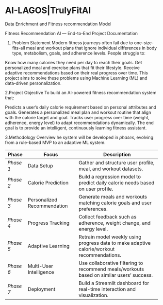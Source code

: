# AI-LAGOS|TrulyFitAI

Data Enrichment and Fitness recommendation Model

Fitness Recommendation AI — End-to-End Project Documentation
1. Problem Statement
    Modern fitness journeys often fail due to one-size-fits-all meal and workout plans that ignore individual differences in body type, metabolism, goals, and adherence levels.
People struggle to:

Know how many calories they need per day to reach their goals.
Get personalized meal and exercise plans that fit their lifestyle.
Receive adaptive recommendations based on their real progress over time.
This project aims to solve these problems using Machine Learning (ML) and data-driven personalization.


2.Project Objective
To build an AI-powered fitness recommendation system that:

Predicts a user’s daily calorie requirement based on personal attributes and goals.
Generates a personalized meal plan and workout routine that align with the calorie target and goal.
Tracks user progress over time (weight, adherence, energy level) to adapt recommendations dynamically.
The end goal is to provide an intelligent, continuously learning fitness assistant.

3.Methodology Overview
he system will be developed in *phases*, evolving from a rule-based MVP to an adaptive ML system.

| Phase | Focus | Description |
|-------|--------|-------------|
| *Phase 1* | Data Setup | Gather and structure user profile, meal, and workout datasets. |
| *Phase 2* | Calorie Prediction | Build a regression model to predict daily calorie needs based on user profile. |
| *Phase 3* | Personalized Recommendation | Generate meals and workouts matching calorie goals and user preferences. |
| *Phase 4* | Progress Tracking | Collect feedback such as adherence, weight change, and energy level. |
| *Phase 5* | Adaptive Learning | Retrain model weekly using progress data to make adaptive calorie/workout recommendations. |
| *Phase 6* | Multi-User Intelligence | Use collaborative filtering to recommend meals/workouts based on similar users’ success. |
| *Phase 7* | Deployment | Build a Streamlit dashboard for real-time interaction and visualization. |


